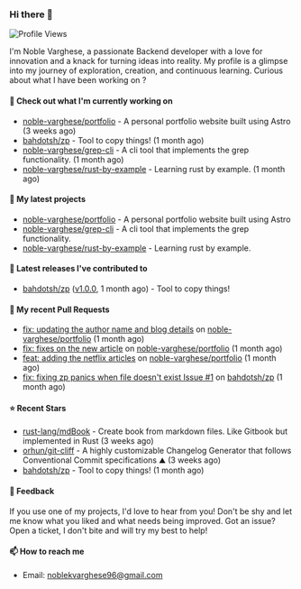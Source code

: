 ### Hi there 👋
![Profile Views](https://komarev.com/ghpvc/?username=noble-varghese&label=PROFILE+VIEWS)

I'm Noble Varghese, a passionate Backend developer with a love for innovation and a knack for turning ideas into reality. My profile is a glimpse into my journey of exploration, creation, and continuous learning. Curious about what I have been working on ?

#### 👷 Check out what I'm currently working on

- [noble-varghese/portfolio](https://github.com/noble-varghese/portfolio) - A personal portfolio website built using Astro (3 weeks ago)
- [bahdotsh/zp](https://github.com/bahdotsh/zp) - Tool to copy things! (1 month ago)
- [noble-varghese/grep-cli](https://github.com/noble-varghese/grep-cli) - A cli tool that implements the grep functionality. (1 month ago)
- [noble-varghese/rust-by-example](https://github.com/noble-varghese/rust-by-example) - Learning rust by example. (1 month ago)

#### 🌱 My latest projects

- [noble-varghese/portfolio](https://github.com/noble-varghese/portfolio) - A personal portfolio website built using Astro
- [noble-varghese/grep-cli](https://github.com/noble-varghese/grep-cli) - A cli tool that implements the grep functionality.
- [noble-varghese/rust-by-example](https://github.com/noble-varghese/rust-by-example) - Learning rust by example.

#### 🔭 Latest releases I've contributed to

- [bahdotsh/zp](https://github.com/bahdotsh/zp) ([v1.0.0](https://github.com/bahdotsh/zp/releases/tag/v1.0.0), 1 month ago) - Tool to copy things!

#### 🔨 My recent Pull Requests

- [fix: updating the author name and blog details](https://github.com/noble-varghese/portfolio/pull/3) on [noble-varghese/portfolio](https://github.com/noble-varghese/portfolio) (1 month ago)
- [fix: fixes on the new article](https://github.com/noble-varghese/portfolio/pull/2) on [noble-varghese/portfolio](https://github.com/noble-varghese/portfolio) (1 month ago)
- [feat: adding the netflix articles](https://github.com/noble-varghese/portfolio/pull/1) on [noble-varghese/portfolio](https://github.com/noble-varghese/portfolio) (1 month ago)
- [fix: fixing zp panics when file doesn&#39;t exist Issue #1](https://github.com/bahdotsh/zp/pull/8) on [bahdotsh/zp](https://github.com/bahdotsh/zp) (1 month ago)


#### ⭐ Recent Stars

- [rust-lang/mdBook](https://github.com/rust-lang/mdBook) - Create book from markdown files. Like Gitbook but implemented in Rust (3 weeks ago)
- [orhun/git-cliff](https://github.com/orhun/git-cliff) - A highly customizable Changelog Generator that follows Conventional Commit specifications ⛰️  (3 weeks ago)
- [bahdotsh/zp](https://github.com/bahdotsh/zp) - Tool to copy things! (1 month ago)

#### 💬 Feedback

If you use one of my projects, I'd love to hear from you! Don't be shy and let me know what you liked and what needs being improved. Got an issue? Open a ticket, I don't bite and will try my best to help!

#### 📫 How to reach me

- Email: noblekvarghese96@gmail.com
